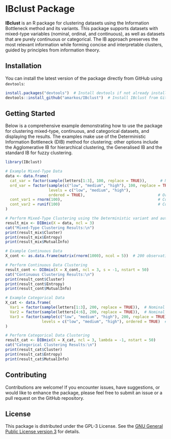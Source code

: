 # IBclust Package

**IBclust** is an R package for clustering datasets using the Information Bottleneck method and its variants. This package supports datasets with mixed-type variables (nominal, ordinal, and continuous), as well as datasets that are purely continuous or categorical. The IB approach preserves the most relevant information while forming concise and interpretable clusters, guided by principles from information theory.
<!-- , as introduced in [Costa, Papatsouma, and Markos (2024)](https://arxiv.org/abs/2407.03389) -->
## Installation

You can install the latest version of the package directly from GitHub using `devtools`:

```r
install.packages("devtools")  # Install devtools if not already installed
devtools::install_github("amarkos/IBclust")  # Install IBclust from GitHub
```

## Getting Started
Below is a comprehensive example demonstrating how to use the package for clustering mixed-type, continuous, and categorical datasets, and displaying the results. The examples make use of the Deterministic Information Bottleneck (DIB) method for clustering; other options include the Agglomerative IB for hierarchical clustering, the Generalised IB and the standard IB for fuzzy clustering.

```r
library(IBclust)

# Example Mixed-Type Data
data <- data.frame(
  cat_var = factor(sample(letters[1:3], 100, replace = TRUE)),      # Nominal categorical variable
  ord_var = factor(sample(c("low", "medium", "high"), 100, replace = TRUE),
                   levels = c("low", "medium", "high"),
                   ordered = TRUE),                                # Ordinal variable
  cont_var1 = rnorm(100),                                          # Continuous variable 1
  cont_var2 = runif(100)                                           # Continuous variable 2
)

# Perform Mixed-Type Clustering using the Deterministic variant and automatic bandwidth selection
result_mix <- DIBmix(X = data, ncl = 3)
cat("Mixed-Type Clustering Results:\n")
print(result_mix$Cluster)
print(result_mix$Entropy)
print(result_mix$MutualInfo)

# Example Continuous Data
X_cont <- as.data.frame(matrix(rnorm(1000), ncol = 5))  # 200 observations, 5 features

# Perform Continuous Data Clustering 
result_cont <- DIBmix(X = X_cont, ncl = 3, s = -1, nstart = 50)
cat("Continuous Clustering Results:\n")
print(result_cont$Cluster)
print(result_cont$Entropy)
print(result_cont$MutualInfo)

# Example Categorical Data
X_cat <- data.frame(
  Var1 = factor(sample(letters[1:3], 200, replace = TRUE)),  # Nominal variable
  Var2 = factor(sample(letters[4:6], 200, replace = TRUE)),  # Nominal variable
  Var3 = factor(sample(c("low", "medium", "high"), 200, replace = TRUE),
                levels = c("low", "medium", "high"), ordered = TRUE)  # Ordinal variable
)

# Perform Categorical Data Clustering
result_cat <- DIBmix(X = X_cat, ncl = 3, lambda = -1, nstart = 50)
cat("Categorical Clustering Results:\n")
print(result_cat$Cluster)
print(result_cat$Entropy)
print(result_cat$MutualInfo)
```

## Contributing
Contributions are welcome! If you encounter issues, have suggestions, or would like to enhance the package, please feel free to submit an issue or a pull request on the GitHub repository.

## License
This package is distributed under the GPL-3 License. See the [GNU General Public License version 3](https://www.gnu.org/licenses/gpl-3.0.html) for details.

